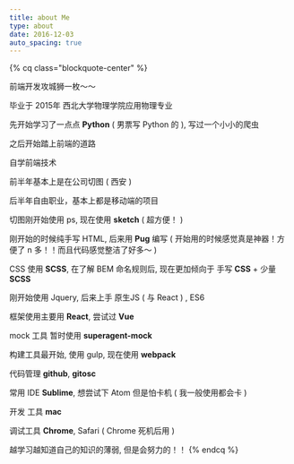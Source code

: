 ```yaml
---
title: about Me
type: about
date: 2016-12-03
auto_spacing: true
---
```

{% cq class="blockquote-center" %}
  
前端开发攻城狮一枚～～

毕业于 2015年 西北大学物理学院应用物理专业

先开始学习了一点点 __Python__ ( 男票写 Python 的 ), 写过一个小小的爬虫

之后开始踏上前端的道路

自学前端技术

前半年基本上是在公司切图 ( 西安 )

后半年自由职业，基本上都是移动端的项目

切图刚开始使用 ps, 现在使用 __sketch__ ( 超方便！ )

刚开始的时候纯手写 HTML, 后来用 __Pug__ 编写 ( 开始用的时候感觉真是神器！方便了 n 多！！而且代码感觉整洁了好多～ )

CSS 使用 __SCSS__, 在了解 BEM 命名规则后, 现在更加倾向于 手写 __CSS__ + 少量 __SCSS__

刚开始使用 Jquery, 后来上手 原生JS ( 与 React  ) , ES6

框架使用主要用 __React__, 尝试过 __Vue__

mock 工具 暂时使用 __superagent-mock__

构建工具最开始, 使用  gulp, 现在使用 __webpack__

代码管理 __github__, __gitosc__

常用 IDE  __Sublime__, 想尝试下 Atom 但是怕卡机 ( 我一般使用都会卡 )

开发 工具 __mac__

调试工具 __Chrome__, Safari ( Chrome 死机后用 )

越学习越知道自己的知识的薄弱, 但是会努力的！！
{% endcq %}
